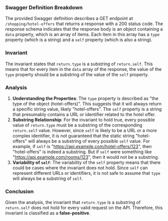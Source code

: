 ### Swagger Definition Breakdown
The provided Swagger definition describes a GET endpoint at `/shopping/hotel-offers` that returns a response with a 200 status code. The response schema indicates that the response body is an object containing a `data` property, which is an array of items. Each item in this array has a `type` property (which is a string) and a `self` property (which is also a string).

### Invariant
The invariant states that `return.type` is a substring of `return.self`. This means that for every item in the `data` array of the response, the value of the `type` property should be a substring of the value of the `self` property.

### Analysis
1. **Understanding the Properties**: The `type` property is described as "the type of the object (hotel-offers)". This suggests that it will always return a specific string value, likely "hotel-offers". The `self` property is a string that presumably contains a URL or identifier related to the hotel offer.
2. **Substring Relationship**: For the invariant to hold true, every possible value of `return.type` must be a substring of the corresponding `return.self` value. However, since `self` is likely to be a URL or a more complex identifier, it is not guaranteed that the static string "hotel-offers" will always be a substring of every possible `self` value. For example, if `self` is "https://api.example.com/hotel-offers/123", then "hotel-offers" is indeed a substring. But if `self` were something like "https://api.example.com/rooms/123", then it would not be a substring.
3. **Variability of `self`**: The variability of the `self` property means that there could be cases where the invariant does not hold. Since `self` can represent different URLs or identifiers, it is not safe to assume that `type` will always be a substring of `self`.

### Conclusion
Given the analysis, the invariant that `return.type` is a substring of `return.self` does not hold for every valid request on the API. Therefore, this invariant is classified as a **false-positive**.
